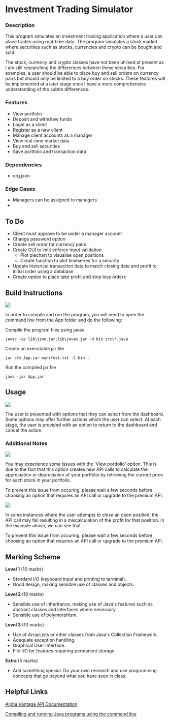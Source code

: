 # Investment Trading Simulator

### Description

This program simulates an investment trading application where a user can place trades using real-time data. The program simulates a stock market where securities such as stocks, currencies and crypto can be bought and sold.

The stock, currency and crypto classes have not been utilised at present as I am still researching the differences between these securities. For examples, a user should be able to place buy and sell orders on currency pairs but should only be limited to a buy order on stocks. These features will be implemented at a later stage once I have a more comprehensive understanding of the subtle differences.

### Features

+ View portfolio
+ Deposit and withdraw funds
+ Login as a client
+ Register as a new client
+ Manage client accounts as a manager
+ View real-time market data
+ Buy and sell securities
+ Save portfolio and transaction data

### Dependencies

+ org.json

### Edge Cases

* Managers can be assigned to managers
* 

## To Do

* Client must approve to be under a manager account
* Change password option
* Create sell order for currency pairs
* Create GUI to limit enforce input validation
  * Plot piechart to visualise open positions
  * Create function to plot timeseries for a security
* Update historical transaction data to match closing date and profit to initial order using a database
* Create option to place take profit and stop loss orders

## Build Instructions

![](image/README/1650145290398.png)

In order to compile and run the program, you will need to open the command line from the App folder and do the following:

Compile the program files using javac

````
javac -cp lib\json.jar;lib\javax.jar -d bin src\*.java
````

Create an executable jar file

````
jar cfm App.jar manifest.txt -C bin .
````

Run the compiled jar file

````
java -jar App.jar
````

## Usage

![](image/README/1649604152865.png)

The user is presented with options that they can select from the dashboard. Some options may offer further actions which the user can select. At each stage, the user is provided with an option to return to the dashboard and cancel the action.

### Additional Notes

![](image/README/1649549759140.png)

You may experience some issues with the 'View portfolio' option. This is due to the fact that this option creates new API calls to calculate the appreciation or depreciation of your portfolio by retrieving the current price for each stock in your portfolio.

To prevent this issue from occuring, please wait a few seconds before choosing an option that requires an API call or upgrade to the premium API.

![](image/README/1649603733315.png)

In some instances where the user attempts to close an open position, the API call may fail resulting in a miscalculation of the profit for that position. In the example above, we can see that

To prevent this issue from occuring, please wait a few seconds before choosing an option that requires an API call or upgrade to the premium API.

## Marking Scheme

**Level 1** (10 marks)

* Standard I/O (keyboard input and printing to terminal).
* Good design, making sensible use of classes and objects.

**Level 2** (10 marks)

* Sensible use of inheritance, making use of Java's features such as abstract classes and interfaces where necessary.
* Sensible use of polymorphism.

**Level 3** (10 marks)

* Use of ArrayLists or other classes from Java's Collection Framework.
* Adequate exception handling.
* Graphical User Interface.
* File I/O for features requiring permanent storage.

**Extra** (5 marks)

* Add something special. Do your own research and use programming concepts that go beyond what you have seen in class.

## Helpful Links

[Alpha Vantage API Documentation](https://www.alphavantage.co/documentation/)

[Compiling and running Java programs using the command line](https://www.codejava.net/java-core/tools/how-to-compile-package-and-run-a-java-program-using-command-line-tools-javac-jar-and-java)
